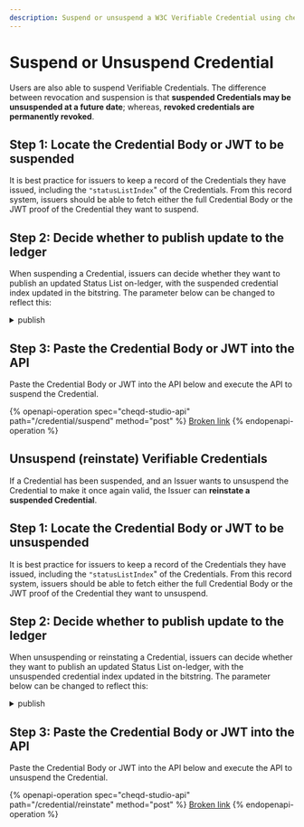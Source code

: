 ```yaml
---
description: Suspend or unsuspend a W3C Verifiable Credential using cheqd Studio.
---
```


# Suspend or Unsuspend Credential

Users are also able to suspend Verifiable Credentials. The difference between revocation and suspension is that **suspended Credentials may be unsuspended at a future date**; whereas, **revoked credentials are permanently revoked**.

## Step 1: Locate the Credential Body or JWT to be suspended

It is best practice for issuers to keep a record of the Credentials they have issued, including the `"statusListIndex`" of the Credentials. From this record system, issuers should be able to fetch either the full Credential Body or the JWT proof of the Credential they want to suspend.

## Step 2: Decide whether to publish update to the ledger

When suspending a Credential, issuers can decide whether they want to publish an updated Status List on-ledger, with the suspended credential index updated in the bitstring. The parameter below can be changed to reflect this:

<details>

<summary>publish</summary>

* true (indicates the issuer wants to publish the updated Status List on ledger)
* false (indicates the issuer wants to manually publish a Status List update)

</details>

## Step 3: Paste the Credential Body or JWT into the API

Paste the Credential Body or JWT into the API below and execute the API to suspend the Credential.

{% openapi-operation spec="cheqd-studio-api" path="/credential/suspend" method="post" %}
[Broken link](broken-reference)
{% endopenapi-operation %}

## Unsuspend (reinstate) Verifiable Credentials

If a Credential has been suspended, and an Issuer wants to unsuspend the Credential to make it once again valid, the Issuer can **reinstate a suspended Credential**.

## Step 1: Locate the Credential Body or JWT to be unsuspended

It is best practice for issuers to keep a record of the Credentials they have issued, including the `"statusListIndex`" of the Credentials. From this record system, issuers should be able to fetch either the full Credential Body or the JWT proof of the Credential they want to unsuspend.

## Step 2: Decide whether to publish update to the ledger

When unsuspending or reinstating a Credential, issuers can decide whether they want to publish an updated Status List on-ledger, with the unsuspended credential index updated in the bitstring. The parameter below can be changed to reflect this:

<details>

<summary>publish</summary>

* true (indicates the issuer wants to publish the updated Status List on ledger)
* false (indicates the issuer wants to manually publish a Status List update)

</details>

## Step 3: Paste the Credential Body or JWT into the API

Paste the Credential Body or JWT into the API below and execute the API to unsuspend the Credential.

{% openapi-operation spec="cheqd-studio-api" path="/credential/reinstate" method="post" %}
[Broken link](broken-reference)
{% endopenapi-operation %}
